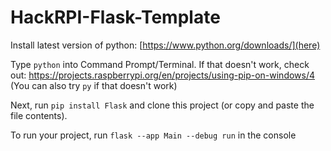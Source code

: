 # HackRPI-Flask-Template

Install latest version of python: [https://www.python.org/downloads/](here)

Type `python` into Command Prompt/Terminal. If that doesn't work, check out: https://projects.raspberrypi.org/en/projects/using-pip-on-windows/4
(You can also try `py` if that doesn't work)

Next, run `pip install Flask` and clone this project (or copy and paste the file contents).

To run your project, run `flask --app Main --debug run` in the console
